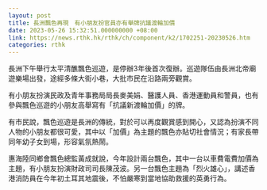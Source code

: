 ```yaml
---
layout: post
title: 長洲飄色再現　有小朋友扮官員亦有舉牌抗議渡輪加價
date: 2023-05-26 15:32:51.000000000 +08:00
link: https://news.rthk.hk/rthk/ch/component/k2/1702251-20230526.htm
categories: rthk
---
```


長洲下午舉行太平清醮飄色巡遊，是停辦3年後首次復辦。巡遊隊伍由長洲北帝廟遊樂場出發，途經多條大街小巷，大批市民在沿路兩旁觀賞。

有小朋友扮演民政及青年事務局局長麥美娟、醫護人員、香港運動員和警員，也有參與飄色巡遊的小朋友高舉寫有「抗議新渡輪加價」的牌。

有市民說，飄色巡遊是長洲的傳統，對於可以再度觀賞感到開心，又認為扮演不同人物的小朋友都很可愛，其中以「加價」為主題的飄色亦貼切社會情況；有家長帶同年幼子女到場，形容氣氛熱鬧。

惠海陸同鄉會飄色總監黃成就說，今年設計兩台飄色，其中一台以車費電費加價為主題，有小朋友扮演財政司司長陳茂波。另一台飄色主題為「烈火雄心」，講述香港消防員在今年初土耳其地震後，不怕嚴寒到當地協助救援的英勇行為。
